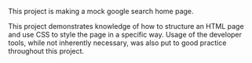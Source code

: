 This project is making a mock google search home page.

This project demonstrates knowledge of how to structure an HTML page and use CSS to style the page in a specific way. Usage of the developer tools, while not inherently necessary, was also put to good practice throughout this project.
